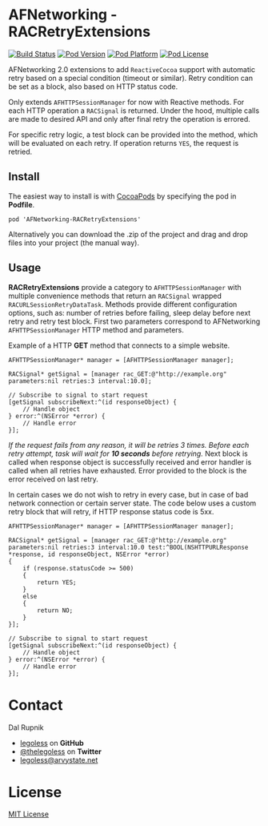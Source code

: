 # AFNetworking - RACRetryExtensions
[![Build Status](http://img.shields.io/travis/legoless/AFNetworking-RACRetryExtensions/master.svg?style=flat)](https://travis-ci.org/legoless/AFNetworking-RACRetryExtensions)
[![Pod Version](http://img.shields.io/cocoapods/v/AFNetworking-RACRetryExtensions.svg?style=flat)](http://cocoadocs.org/docsets/AFNetworking-RACRetryExtensions/)
[![Pod Platform](http://img.shields.io/cocoapods/p/AFNetworking-RACRetryExtensions.svg?style=flat)](http://cocoadocs.org/docsets/AFNetworking-RACRetryExtensions/)
[![Pod License](http://img.shields.io/cocoapods/l/AFNetworking-RACRetryExtensions.svg?style=flat)](http://opensource.org/licenses/MIT)

AFNetworking 2.0 extensions to add `ReactiveCocoa` support with automatic retry based on a special condition (timeout or similar). Retry condition can be set as a block, also based on HTTP status code.

Only extends `AFHTTPSessionManager` for now with Reactive methods. For each HTTP operation a `RACSignal` is returned. Under the hood, multiple calls are made to desired API and only after final retry the operation is errored.

For specific retry logic, a test block can be provided into the method, which will be evaluated on each retry. If operation returns `YES`, the request is retried.

## Install

The easiest way to install is with [CocoaPods](http://cocoapods.org) by specifying the pod in **Podfile**.

```
pod 'AFNetworking-RACRetryExtensions'
```

Alternatively you can download the .zip of the project and drag and drop files into your project (the manual way).

## Usage

**RACRetryExtensions** provide a category to `AFHTTPSessionManager` with multiple convenience methods that return an  `RACSignal` wrapped `RACURLSessionRetryDataTask`. Methods provide different configuration options, such as: number of retries before failing, sleep delay before next retry and retry test block. First two parameters correspond to AFNetworking `AFHTTPSessionManager` HTTP method and parameters.

Example of a HTTP **GET** method that connects to a simple website.

```objc
AFHTTPSessionManager* manager = [AFHTTPSessionManager manager];

RACSignal* getSignal = [manager rac_GET:@"http://example.org" parameters:nil retries:3 interval:10.0];

// Subscribe to signal to start request
[getSignal subscribeNext:^(id responseObject) {
    // Handle object
} error:^(NSError *error) {
    // Handle error
}];
```

*If the request fails from any reason, it will be retries 3 times. Before each retry attempt, task will wait for **10 seconds** before retrying.* Next block is called when response object is successfully received and error handler is called when all retries have exhausted. Error provided to the block is the error received on last retry. 

In certain cases we do not wish to retry in every case, but in case of bad network connection or certain server state. The code below uses a custom retry block that will retry, if HTTP response status code is 5xx.

```objc
AFHTTPSessionManager* manager = [AFHTTPSessionManager manager];

RACSignal* getSignal = [manager rac_GET:@"http://example.org" parameters:nil retries:3 interval:10.0 test:^BOOL(NSHTTPURLResponse *response, id responseObject, NSError *error)
{
    if (response.statusCode >= 500)
    {
        return YES;
    }
    else
    {
        return NO;
    }
}];

// Subscribe to signal to start request
[getSignal subscribeNext:^(id responseObject) {
    // Handle object
} error:^(NSError *error) {
    // Handle error
}];
```

Contact
======

Dal Rupnik

- [legoless](https://github.com/legoless) on **GitHub**
- [@thelegoless](https://twitter.com/thelegoless) on **Twitter**
- [legoless@arvystate.net](mailto:legoless@arvystate.net)

License
======

[MIT License](https://github.com/Legoless/AFNetworking-RACRetryExtensions/blob/master/LICENSE)
